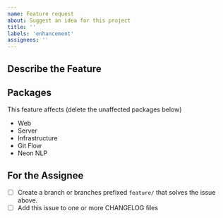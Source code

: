 ```yaml
---
name: Feature request
about: Suggest an idea for this project
title: ''
labels: 'enhancement'
assignees: ''
---
```


## Describe the Feature



## Packages

This feature affects (delete the unaffected packages below)

- Web
- Server
- Infrastructure
- Git Flow
- Neon NLP

## For the Assignee

- [ ] Create a branch or branches prefixed `feature/` that solves the issue
  above.
- [ ] Add this issue to one or more CHANGELOG files
